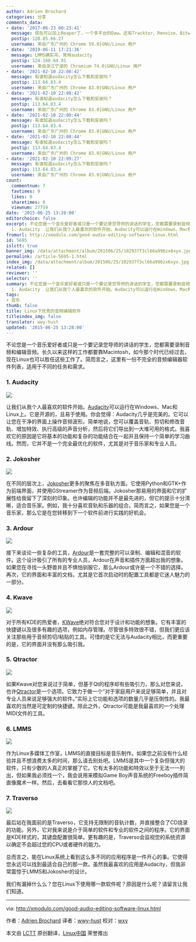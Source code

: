 ```yaml
---
author: Adrien Brochard
categories: 分享
comments_data:
- date: '2017-06-23 00:23:41'
  message: 现在可以加上Reaper了，一个多平台的Daw。还有Tracktor、Renoise、Bitwig
  postip: 120.85.66.27
  username: 来自广东广州的 Chrome 59.0|GNU/Linux 用户
- date: '2019-06-11 17:21:36'
  message: LMMS确实吊，常用audacity
  postip: 124.160.64.91
  username: 来自浙江宁波的 Chromium 74.0|GNU/Linux 用户
- date: '2021-02-10 22:08:42'
  message: 有谁知道audacity怎么下载和安装吗？
  postip: 113.64.83.4
  username: 来自广东广州的 Chrome 83.0|GNU/Linux 用户
- date: '2021-02-10 22:08:42'
  message: 有谁知道audacity怎么下载和安装吗？
  postip: 113.64.83.4
  username: 来自广东广州的 Chrome 83.0|GNU/Linux 用户
- date: '2021-02-10 22:08:44'
  message: 有谁知道audacity怎么下载和安装吗？
  postip: 113.64.83.4
  username: 来自广东广州的 Chrome 83.0|GNU/Linux 用户
- date: '2021-02-10 22:08:44'
  message: 有谁知道audacity怎么下载和安装吗？
  postip: 113.64.83.4
  username: 来自广东广州的 Chrome 83.0|GNU/Linux 用户
- date: '2021-02-10 22:09:27'
  message: 有谁知道audacity怎么下载和安装吗？
  postip: 113.64.83.4
  username: 来自广东广州的 Chrome 83.0|GNU/Linux 用户
count:
  commentnum: 7
  favtimes: 9
  likes: 0
  sharetimes: 0
  viewnum: 27759
date: '2015-06-25 13:28:00'
editorchoice: false
excerpt: 不论您是一个音乐爱好者或只是一个要记录您导师的讲话的学生，您都需要录制音频和编辑音频。长久以来这样的工作都要靠Macintosh，如今那个时代已经过去，现在Linux也可以胜任这些工作了。简而言之，这里有一份不完全的音频编辑器软件列表，适用于不同的任务和需求。
  1. Audacity  让我们从我个人最喜欢的软件开始。Audacity可以运行在Windows、Mac和Linux上。它是开源的，且易于使用。你会觉得：Audacity几乎是完美的。它可以让您在干净的界面上操作音频波形。简单地说，您可以覆盖音轨、剪切和修改音轨、增加特效、执行高级的声音分析，
fromurl: http://xmodulo.com/good-audio-editing-software-linux.html
id: 5695
islctt: true
banner_img: /data/attachment/album/201506/25/102937f3cl66a996zx6xyx.jpg
permalink: /article-5695-1.html
index_img: /data/attachment/album/201506/25/102937f3cl66a996zx6xyx.jpg.thumb.jpg
related: []
reviewer: ''
selector: ''
summary: 不论您是一个音乐爱好者或只是一个要记录您导师的讲话的学生，您都需要录制音频和编辑音频。长久以来这样的工作都要靠Macintosh，如今那个时代已经过去，现在Linux也可以胜任这些工作了。简而言之，这里有一份不完全的音频编辑器软件列表，适用于不同的任务和需求。
  1. Audacity  让我们从我个人最喜欢的软件开始。Audacity可以运行在Windows、Mac和Linux上。它是开源的，且易于使用。你会觉得：Audacity几乎是完美的。它可以让您在干净的界面上操作音频波形。简单地说，您可以覆盖音轨、剪切和修改音轨、增加特效、执行高级的声音分析，
tags:
- 音乐
thumb: false
title: Linux下优秀的音频编辑软件
titleindex_img: false
translator: wwy-hust
updated: '2015-06-25 13:28:00'
---
```


不论您是一个音乐爱好者或只是一个要记录您导师的讲话的学生，您都需要录制音频和编辑音频。长久以来这样的工作都要靠Macintosh，如今那个时代已经过去，现在Linux也可以胜任这些工作了。简而言之，这里有一份不完全的音频编辑器软件列表，适用于不同的任务和需求。


### 1. Audacity


![](/data/attachment/album/201506/25/102937f3cl66a996zx6xyx.jpg)


让我们从我个人最喜欢的软件开始。[Audacity](http://audacity.sourceforge.net/)可以运行在Windows、Mac和Linux上。它是开源的，且易于使用。你会觉得：Audacity几乎是完美的。它可以让您在干净的界面上操作音频波形。简单地说，您可以覆盖音轨、剪切和修改音轨、增加特效、执行高级的声音分析，然后将它们导出到一大堆可用的格式。我喜欢它的原因是它将基本的功能和复杂的功能结合在一起并且保持一个简单的学习曲线。然而，它并不是一个完全最优化的软件，尤其是对于音乐家和专业人员。


### 2. Jokosher


![](/data/attachment/album/201506/25/102941jsfuzr44bbsurmzq.jpg)


在不同的层次上，[Jokosher](https://launchpad.net/jokosher/)更多的聚焦在多音轨方面。它使用Python和GTK+作为前端界面，并使用GStreamer作为音频后端。Jokosher那易用的界面和它的扩展性给我留下了深刻的印象。也许编辑的功能并不是最先进的，但它的提示十分清晰，适合音乐家。例如，我十分喜欢音轨和乐器的组合。简而言之，如果您是一个音乐家，那么它是在您转移到下一个软件前进行实践的好机会。


### 3. Ardour


![](/data/attachment/album/201506/25/102942wtv6u4mhshvshpc2.jpg)


接下来谈论一些复杂的工具，[Ardour](http://ardour.org/)是一套完整的可以录制、编辑和混音的软件。这个设计吸引了所有的专业人员，Ardour在声音和插件方面超出我的想象。如果您在寻找一头野兽并且不惧怕驯服它，那么Ardour或许是一个不错的选择。再次，它的界面和丰富的文档，尤其是它首次启动时的配置工具都是它迷人魅力的一部分。


### 4. Kwave


![](/data/attachment/album/201506/25/102945iqwh6spw8s3gqk67.jpg)


对于所有KDE的热爱者，[KWave](http://kwave.sourceforge.net/)绝对符合您对于设计和功能的想象。它有丰富的快捷键以及很多有趣的选项，例如内存管理。尽管很多特效很不错，但我们更应该关注那些用于音频剪切/粘贴的工具。可惜的是它无法与Audacity相比，而更重要的是，它的界面并没有那么吸引我。


### 5. Qtractor


![](/data/attachment/album/201506/25/102946uk5kkh6zk5nk9nn0.jpg)


如果Kwave对您来说过于简单，但基于Qt的程序却有些吸引力，那么对您来说，也许[Qtractor](http://qtractor.sourceforge.net/qtractor-index.html)是一个选项。它致力于做一个“对于家庭用户来说足够简单，并且对专业人员来说足够强大的软件。”实际上它功能和选项的数量几乎是压倒性的。我最喜欢的当然是可定制的快捷键。除此之外，Qtractor可能是我最喜欢的一个处理MIDI文件的工具。


### 6. LMMS


![](/data/attachment/album/201506/25/102947gew29pzue6puw0me.jpg)


作为Linux多媒体工作室，LMMS的直接目标是音乐制作。如果您之前没有什么经验并且不想浪费太多的时间，那么请去别处吧。LMMS是其中一个复杂但强大的软件，只有少数的人真正的掌握了它。它有太多的功能和特效以至于无法一一列出，但如果我必须找一个，我会说用来模拟Game Boy声音系统的Freeboy插件简直像魔术一样。然后，去看看它那惊人的文档吧。


### 7. Traverso


![](/data/attachment/album/201506/25/102948u5ujjhhffsbb8vbv.jpg)


最后站在我面前的是Traverso，它支持无限制的音轨计数，并直接整合了CD烧录的功能。另外，它对我来说是介于简单的软件和专业的软件之间的程序。它的界面是KDE样式的，其键盘配置很简单。更有趣的是，Traverso会监视您的系统资源以确定不会超过您的CPU或者硬件的能力。


总而言之，能在Linux系统上看到这么多不同的应用程序是一件开心的事。它使得您永远可以找到最适合自己的那一款。虽然我最喜欢的应用是Audacity，但我非常震惊于LMMS和Jokosher的设计。


我们有漏掉什么么？您在Linux下使用哪一款软件呢？原因是什么呢？请留言让我们知道。




---


via: <http://xmodulo.com/good-audio-editing-software-linux.html>


作者：[Adrien Brochard](http://xmodulo.com/author/adrien) 译者：[wwy-hust](https://github.com/wwy-hust) 校对：[wxy](https://github.com/wxy)


本文由 [LCTT](https://github.com/LCTT/TranslateProject) 原创翻译，[Linux中国](http://linux.cn/) 荣誉推出